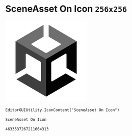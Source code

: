 # SceneAsset On Icon `256x256`
<img src="/img/SceneAsset%20On%20Icon.png" width=256 height=256>

``` CSharp
EditorGUIUtility.IconContent("SceneAsset On Icon")
```
```
SceneAsset On Icon
```
```
4633537267211664313
```
